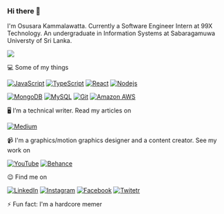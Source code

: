 ### Hi there 👋

I'm Osusara Kammalawatta. Currently a Software Engineer Intern at 99X Technology. An undergraduate in Information Systems at Sabaragamuwa Universty of Sri Lanka.

<img align='center' src="https://media.giphy.com/media/MGdfeiKtEiEPS/giphy.gif">

💻 Some of my things

[![JavaScript](https://img.shields.io/badge/-JavaScript-black?style=flat-square&logo=javascript)](https://github.com/osusara)
[![TypeScript](https://img.shields.io/badge/-TypeScript-black?style=flat-square&logo=typescript)](https://github.com/osusara)
[![React](https://img.shields.io/badge/-React-black?style=flat-square&logo=react)](https://github.com/osusara)
[![Nodejs](https://img.shields.io/badge/-Nodejs-black?style=flat-square&logo=Node.js)](https://github.com/osusara)

[![MongoDB](https://img.shields.io/badge/-MongoDB-black?style=flat-square&logo=mongodb)](https://github.com/osusara)
[![MySQL](https://img.shields.io/badge/-MySQL-black?style=flat-square&logo=mysql)](https://github.com/osusara)
[![Git](https://img.shields.io/badge/-Git-black?style=flat-square&logo=git)](https://github.com/osusara)
[![Amazon AWS](https://img.shields.io/badge/Amazon%20AWS-black?style=flat-square&logo=amazon-aws)](https://github.com/osusara)

🖥 I’m a technical writer. Read my articles on

<a href="https://medium.com/@osusarakammalawatta" target="_blank"><img src="https://img.shields.io/badge/-Medium-000000?style=flat-square&labelColor=000000&logo=Medium" alt="Medium"></a>

📹 I'm a graphics/motion graphics designer and a content creator. See my work on

<a href="https://youtube.com/osusarakammalawatta" target="_blank"><img src="https://img.shields.io/badge/-YouTube-ff0000?style=flat-square&labelColor=ff0000&logo=Youtube" alt="YouTube"></a>
<a href="https://behance.net/osusara" target="_blank"><img src="https://img.shields.io/badge/-Behance-0057ff?style=flat-square&labelColor=0057ff&logo=Behance" alt="Behance"></a>

😉 Find me on

<a href="https://www.linkedin.com/in/osusara" target="_blank"><img src="https://img.shields.io/badge/LinkedIn-%230077B5.svg?&style=flat-square&logo=linkedin&logoColor=white" alt="LinkedIn"></a>
<a href="https://www.instagram.com/osusara.kammalawatta" target="_blank"><img src="https://img.shields.io/badge/Instagram-%23E4405F.svg?&style=flat-square&logo=instagram&logoColor=white" alt="Instagram"></a>
<a href="https://www.facebook.com/osusara" target="_blank"><img src="https://img.shields.io/badge/Facebook-%231877F2.svg?&style=flat-square&logo=facebook&logoColor=white" alt="Facebook"></a>
<a href="https://twitter.net/kammalawatta" target="_blank"><img src="https://img.shields.io/badge/-Twitter-1da1f2?style=flat-square&labelColor=1da1f2&logo=Twitter&logoColor=white" alt="Twitetr"></a>

⚡ Fun fact: I'm a hardcore memer
